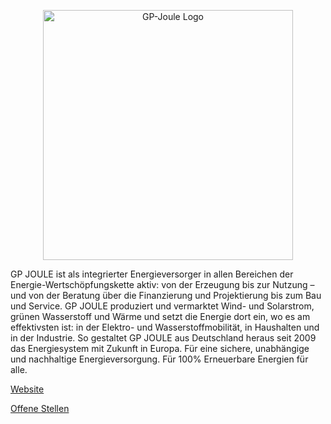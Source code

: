 [<p align="center"><img alt="GP-Joule Logo" src="https://github.com/GP-JOULE/.github/assets/122267262/8d7b22cf-ca8a-43a6-8c83-5fa1b57c2333" width="400px"/><br></p>](https://www.gp-joule.com/)

GP JOULE ist als integrierter Energieversorger in allen Bereichen der Energie-Wertschöpfungskette aktiv: von der Erzeugung bis zur Nutzung – und von der Beratung über die Finanzierung und Projektierung bis zum Bau und Service. GP JOULE produziert und vermarktet Wind- und Solarstrom, grünen Wasserstoff und Wärme und setzt die Energie dort ein, wo es am effektivsten ist: in der Elektro- und Wasserstoffmobilität, in Haushalten und in der Industrie. So gestaltet GP JOULE aus Deutschland heraus seit 2009 das Energiesystem mit Zukunft in Europa. Für eine sichere, unabhängige und nachhaltige Energieversorgung. Für 100% Erneuerbare Energien für alle.

[Website](https://www.gp-joule.com/)

[Offene Stellen](https://www.gp-joule.com/en/karriere/einstiegsmoeglichkeiten)
